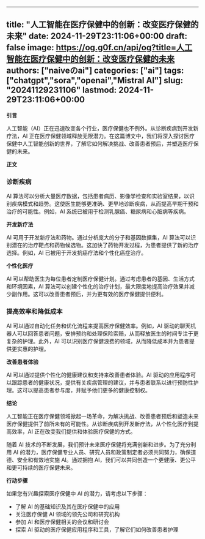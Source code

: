 
---
title: "人工智能在医疗保健中的创新：改变医疗保健的未来"
date: 2024-11-29T23:11:06+00:00
draft: false
image: https://og.g0f.cn/api/og?title=人工智能在医疗保健中的创新：改变医疗保健的未来
authors: ["naiveのai"]
categories: ["ai"]
tags: ["chatgpt","sora","openai","Mistral AI"]
slug: "20241129231106"
lastmod: 2024-11-29T23:11:06+00:00
---
**引言**

人工智能（AI）正在迅速改变各个行业，医疗保健也不例外。从诊断疾病到开发新疗法，AI 正在医疗保健领域释放无限潜力。在这篇博文中，我们将深入探讨医疗保健中人工智能创新的世界，了解它如何解决挑战、改善患者预后，并塑造医疗保健的未来。

**正文**

### 诊断疾病

AI 算法可以分析大量医疗数据，包括患者病历、影像学检查和实验室结果，以识别疾病模式和趋势。这使医生能够更准确、更早地诊断疾病，从而提高早期干预和治疗的可能性。例如，AI 系统已被用于检测乳腺癌、糖尿病和心脏病等疾病。

**开发新疗法**

AI 可用于开发新疗法和药物。通过分析庞大的分子和基因数据集，AI 算法可以识别潜在的治疗靶点和药物候选物。这加快了药物开发过程，为患者提供了新的治疗选择。例如，AI 已被用于开发抗癌疗法和个性化癌症治疗。

**个性化医疗**

AI 可以帮助医生为每位患者定制医疗保健计划。通过考虑患者的基因、生活方式和环境因素，AI 算法可以创建个性化的治疗计划，最大限度地提高治疗效果并减少副作用。这可以改善患者预后，并为更有效的医疗保健提供便利。

### 提高效率和降低成本

AI 可以通过自动化任务和优化流程来提高医疗保健效率。例如，AI 驱动的聊天机器人可以回答患者问题，安排预约和处理保险索赔，从而释放医生的时间专注于更复杂的护理。此外，AI 可以识别医疗保健浪费的领域，从而降低成本并为患者提供更实惠的护理。

**改善患者体验**

AI 可以通过提供个性化的健康建议和支持来改善患者体验。AI 驱动的应用程序可以跟踪患者的健康状况，提供有关疾病管理的建议，并与患者联系以进行预防性护理。这可以提高患者参与度，并赋予他们更多的健康控制权。

**结论**

人工智能正在医疗保健领域掀起一场革命，为解决挑战、改善患者预后和塑造未来医疗保健提供了前所未有的可能性。从诊断疾病到开发新疗法，从个性化医疗到提高效率，AI 正在改变我们提供和体验医疗保健的方式。

随着 AI 技术的不断发展，我们预计未来医疗保健将充满创新和进步。为了充分利用 AI 的潜力，医疗保健专业人员、研究人员和政策制定者必须共同努力，确保道德、安全和有效地实施 AI。通过拥抱 AI，我们可以共同创造一个更健康、更公平和更可持续的医疗保健未来。

**行动步骤**

如果您有兴趣探索医疗保健中 AI 的潜力，请考虑以下步骤：

* 了解 AI 的基础知识及其在医疗保健中的应用
* 关注医疗保健 AI 领域的领先公司和研究机构
* 参加 AI 和医疗保健相关的会议和研讨会
* 探索 AI 驱动的医疗保健应用程序和工具，了解它们如何改善患者护理